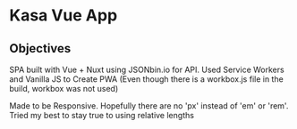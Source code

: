 # Kasa Vue App

## Objectives

SPA built with Vue + Nuxt using JSONbin.io for API.
Used Service Workers and Vanilla JS to Create PWA (Even though there is a workbox.js file in the build, workbox was not used)

Made to be Responsive. Hopefully there are no 'px' instead of 'em' or 'rem'. Tried my best to stay true to using relative lengths